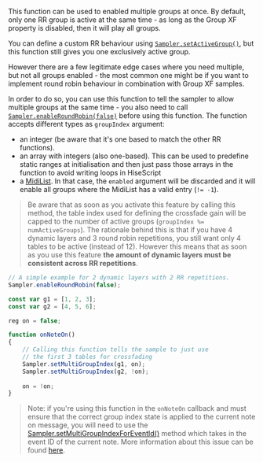 This function can be used to enabled multiple groups at once. By default, only one RR group is active at the same time - as long as the Group XF property is disabled, then it will play all groups.

You can define a custom RR behaviour using [`Sampler.setActiveGroup()`](/scripting/scripting-api/sampler#setactivegroup), but this function still gives you one exclusively active group.

However there are a few legitimate edge cases where you need multiple, but not all groups enabled - the most common one might be if you want to implement round robin behaviour in combination with Group XF samples.

In order to do so, you can use this function to tell the sampler to allow multiple groups at the same time - you also need to call [`Sampler.enableRoundRobin(false)`](/scripting/scripting-api/sampler#enableroundrobin) before using this function. The function accepts different types as `groupIndex` argument:

- an integer (be aware that it's one based to match the other RR functions).
- an array with integers (also one-based). This can be used to predefine static ranges at initialisation and then just pass those arrays in the function to avoid writing loops in HiseScript
- a [MidiList](/scripting/scripting-api/midilist). In that case, the `enabled` argument will be discarded and it will enable all groups where the MidiList has a valid entry (`!= -1`).

> Be aware that as soon as you activate this feature by calling this method, the table index used for defining the crossfade gain will be capped to the number of active groups (`groupIndex %= numActiveGroups`). The rationale behind this is that if you have 4 dynamic layers and 3 round robin repetitions, you still want only 4 tables to be active (instead of 12). However this means that as soon as you use this feature **the amount of dynamic layers must be consistent across RR repetitions**.

```javascript
// A simple example for 2 dynamic layers with 2 RR repetitions.
Sampler.enableRoundRobin(false);

const var g1 = [1, 2, 3];
const var g2 = [4, 5, 6];

reg on = false;

function onNoteOn()
{
    // Calling this function tells the sample to just use
    // the first 3 tables for crossfading
    Sampler.setMultiGroupIndex(g1, on);
	Sampler.setMultiGroupIndex(g2, !on);
	
    on = !on;
}
```

> Note: if you're using this function in the `onNoteOn` callback and must ensure that the correct group index state is applied to the current note on message, you will need to use the [Sampler.setMultiGroupIndexForEventId()](/scripting/scripting-api/sampler#setmultigroupindexforeventid) method which takes in the event ID of the current note. More information about this issue can be found [here](/scripting/scripting-api/sampler#setactivegroup).